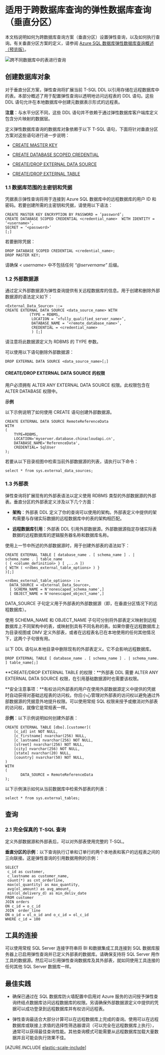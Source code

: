 <properties
    pageTitle="适用于跨数据库查询的弹性数据库查询（垂直分区）| Azure"
    description="如何在垂直分区上设置跨数据库查询"    
    services="sql-database"
    documentationCenter=""  
    manager="jeffreyg"
    authors="torsteng"/>

<tags
    ms.service="sql-database"
    ms.date="01/06/2016"
    wacn.date="05/16/2016" />

# 适用于跨数据库查询的弹性数据库查询（垂直分区）

本文档说明如何为跨数据库查询方案（垂直分区）设置弹性查询，以及如何执行查询。有关垂直分区方案的定义，请参阅 [Azure SQL 数据库弹性数据库查询概述（预览版）](/documentation/articles/sql-database-elastic-query-overview)。

![跨不同数据库中的表进行查询][1]

## 创建数据库对象

对于垂直分区方案，弹性查询将扩展当前 T-SQL DDL 以引用存储在远程数据库中的表。本部分概述了用于配置弹性查询以透明地访问远程表的 DDL 语句。这些 DDL 语句允许在本地数据库中创建元数据表示形式的远程表。

**注意**：与水平分区不同，这些 DDL 语句并不依赖于通过弹性数据库客户端库定义包含分片映射的数据层。

定义弹性数据库查询的数据库对象依赖于以下 T-SQL 语句，下面将针对垂直分区方案对这些语句进行进一步说明：

* [CREATE MASTER KEY](https://msdn.microsoft.com/zh-cn/library/ms174382.aspx) 

* [CREATE DATABASE SCOPED CREDENTIAL](https://msdn.microsoft.com/zh-cn/library/mt270260.aspx)

* [CREATE/DROP EXTERNAL DATA SOURCE](https://msdn.microsoft.com/zh-cn/library/dn935022.aspx)

* [CREATE/DROP EXTERNAL TABLE](https://msdn.microsoft.com/zh-cn/library/dn935021.aspx)

### 1\.1 数据库范围的主密钥和凭据 

凭据表示弹性查询将用于连接到 Azure SQL 数据库中的远程数据库的用户 ID 和密码。若要创建所需的主密钥和凭据，请使用以下语法：

    CREATE MASTER KEY ENCRYPTION BY PASSWORD = ’password’;
    CREATE DATABASE SCOPED CREDENTIAL <credential_name>  WITH IDENTITY = ‘<username>’,  
    SECRET = ‘<password>’
    [;]
    
若要删除凭据：
    
    DROP DATABASE SCOPED CREDENTIAL <credential_name>;  
    DROP MASTER KEY;   

 
请确保 *< username>* 中不包括任何 *“@servername”* 后缀。

### 1\.2 外部数据源

通过定义外部数据源为弹性查询提供有关远程数据库的信息。用于创建和删除外部数据源的语法定义如下：

    <External_Data_Source> ::=
    CREATE EXTERNAL DATA SOURCE <data_source_name> WITH 
               (TYPE = RDBMS,
                LOCATION = ’<fully_qualified_server_name>’,
                DATABASE_NAME = ‘<remote_database_name>’,  
                CREDENTIAL = <credential_name> 
                ) [;] 

请注意将此数据源定义为 RDBMS 的 TYPE 参数。

可以使用以下语句删除外部数据源：

    DROP EXTERNAL DATA SOURCE <data_source_name>[;]

#### CREATE/DROP EXTERNAL DATA SOURCE 的权限 

用户必须拥有 ALTER ANY EXTERNAL DATA SOURCE 权限。此权限包含在 ALTER DATABASE 权限中。

**示例**

以下示例说明了如何使用 CREATE 语句创建外部数据源。

	CREATE EXTERNAL DATA SOURCE RemoteReferenceData 
	WITH 
	( 
		TYPE=RDBMS, 
		LOCATION='myserver.database.chinacloudapi.cn', 
		DATABASE_NAME='ReferenceData', 
		CREDENTIAL= SqlUser 
	); 
 
若要从以下目录视图中检索当前外部数据源的列表，请执行以下命令：

    select * from sys.external_data_sources; 

### 1\.3 外部表 

弹性查询将扩展现有的外部表语法以定义使用 RDBMS 类型的外部数据源的外部表。垂直分区的外部表定义涉及以下几个方面：

* **架构**：外部表 DDL 定义了你的查询可以使用的架构。外部表定义中提供的架构需要与存储实际数据的远程数据库中的表的架构相匹配。 

* **远程数据库引用**：外部表 DDL 引用外部数据源。外部数据源指定存储实际表数据的远程数据库的逻辑服务器名称和数据库名称。

使用上一节中所述的外部数据源时，用于创建外部表的语法如下：

	CREATE EXTERNAL TABLE [ database_name . [ schema_name ] . | schema_name . ] table_name  
    ( { <column_definition> } [ ,...n ])     
	{ WITH ( <rdbms_external_table_options> ) } 
	)[;] 
	
	<rdbms_external_table_options> ::= 
      DATA_SOURCE = <External_Data_Source>, 
      [ SCHEMA_NAME = N'nonescaped_schema_name',] 
      [ OBJECT_NAME = N'nonescaped_object_name',] 

DATA\_SOURCE 子句定义用于外部表的外部数据源（即，在垂直分区情况下的远程数据库）。

使用 SCHEMA\_NAME 和 OBJECT\_NAME 子句可分别将外部表定义映射到远程数据库上不同架构中的表，或映射到具有不同名称的表。如果你要在远程数据库上为目录视图或 DMV 定义外部表，或者在远程表名已在本地使用的任何其他情况下，这两个子句很有用。

以下 DDL 语句从本地目录中删除现有的外部表定义。它不会影响远程数据库。

	DROP EXTERNAL TABLE [ database_name . [ schema_name ] . | schema_name. ] table_name[;]  

**CREATE/DROP EXTERNAL TABLE 的权限：**外部表 DDL 需要 ALTER ANY EXTERNAL DATA SOURCE 权限，在引用基础数据源时也需要该权限。

**安全注意事项：**有权访问外部表的用户在使用外部数据源定义中提供的凭据时自动获得对基础远程表的访问权。你应小心管理对外部表的访问权以避免通过外部数据源的凭据意外地提升权限。可以使用常规 SQL 权限来授予或撤消对外部表的访问权，就像它是常规表一样。


 **示例**：以下示例说明如何创建外部表：

	CREATE EXTERNAL TABLE [dbo].[customer]( 
		[c_id] int NOT NULL, 
		[c_firstname] nvarchar(256) NULL, 
		[c_lastname] nvarchar(256) NOT NULL, 
		[street] nvarchar(256) NOT NULL, 
		[city] nvarchar(256) NOT NULL, 
		[state] nvarchar(20) NULL, 
		[country] nvarchar(50) NOT NULL, 
	) 
	WITH 
	( 
	       DATA_SOURCE = RemoteReferenceData 
	); 

以下示例演示如何从当前数据库中检索外部表的列表：

	select * from sys.external_tables; 

## 查询

### 2\.1 完全保真的 T-SQL 查询 

定义外部数据源和外部表后，可以对外部表使用完整的 T-SQL。

**垂直分区的示例**：以下查询执行订单和订单行的两个本地表和客户的远程表之间的三向联接。这是弹性查询的引用数据用例的示例：

	SELECT  	
	 c_id as customer,
	 c_lastname as customer_name,
	 count(*) as cnt_orderline, 
	 max(ol_quantity) as max_quantity,
	 avg(ol_amount) as avg_amount,
	 min(ol_delivery_d) as min_deliv_date
	FROM customer 
	JOIN orders 
	ON c_id = o_c_id
	JOIN  order_line 
	ON o_id = ol_o_id and o_c_id = ol_c_id
	WHERE c_id = 100

  
## 工具的连接

可以使用常规 SQL Server 连接字符串将 BI 和数据集成工具连接到 SQL 数据库服务器上已启用弹性查询并已定义外部表的数据库。请确保支持将 SQL Server 用作工具的数据源。然后可以引用弹性查询数据库及其外部表，就如同使用工具连接的任何其他 SQL Server 数据库一样。

## 最佳实践 
 
* 确保已通过在 SQL 数据库防火墙配置中启用对 Azure 服务的访问授予弹性查询终结点数据库访问远程数据库的权限。另请确保外部数据源定义中提供的凭据可以成功登录到远程数据库并有权访问远程表。  

* 弹性查询最适合大部分计算可以在远程数据库上完成的查询。使用可以在远程数据库或联接上求值的选择性筛选器谓词（可以完全在远程数据库上执行），通常可以获得最佳查询性能。其他查询模式可能需要从远程数据库加载大量数据并且可能会执行效果不佳。


[AZURE.INCLUDE [elastic-scale-include](../includes/elastic-scale-include.md)]


<!--Image references-->
[1]: ./media/sql-database-elastic-query-vertical-partitioning/verticalpartitioning.png


<!--anchors-->

<!---HONumber=Mooncake_0215_2016-->
